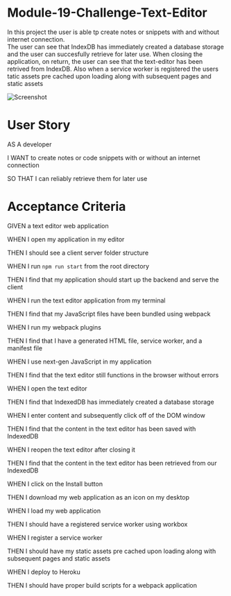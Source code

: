 # Module-19-Challenge-Text-Editor

In this project the user is able tp create notes or snippets with and without internet connection.  
The user can see that IndexDB has immediately created a database storage and the user can succesfully retrieve for later use.
When closing the application, on return, the user can see that the text-editor has been retrived from IndexDB.
Also when a service worker is registered the users tatic assets pre cached upon loading along with subsequent pages and static assets



![Screenshot](https://github.com/VladSimonyan/Module-19-Challenge/assets/129136870/4427323e-15ed-4eec-8ec7-f56d9eb32cc3)


# User Story

AS A developer

I WANT to create notes or code snippets with or without an internet connection

SO THAT I can reliably retrieve them for later use

# Acceptance Criteria

GIVEN a text editor web application

WHEN I open my application in my editor

THEN I should see a client server folder structure

WHEN I run `npm run start` from the root directory

THEN I find that my application should start up the backend and serve the client

WHEN I run the text editor application from my terminal

THEN I find that my JavaScript files have been bundled using webpack

WHEN I run my webpack plugins

THEN I find that I have a generated HTML file, service worker, and a manifest file

WHEN I use next-gen JavaScript in my application

THEN I find that the text editor still functions in the browser without errors

WHEN I open the text editor

THEN I find that IndexedDB has immediately created a database storage

WHEN I enter content and subsequently click off of the DOM window

THEN I find that the content in the text editor has been saved with IndexedDB

WHEN I reopen the text editor after closing it

THEN I find that the content in the text editor has been retrieved from our IndexedDB

WHEN I click on the Install button

THEN I download my web application as an icon on my desktop

WHEN I load my web application

THEN I should have a registered service worker using workbox

WHEN I register a service worker

THEN I should have my static assets pre cached upon loading along with subsequent pages and static assets

WHEN I deploy to Heroku

THEN I should have proper build scripts for a webpack application
